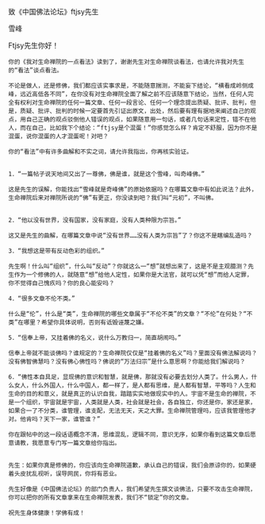致《中国佛法论坛》ftjsy先生

雪峰


Ftjsy先生你好！

    你的《我对生命禅院的一点看法》读到了，谢谢先生对生命禅院谈看法，也请允许我对先生的“看法”谈点看法。

    不论是做人，还是修佛，我们都应该实事求是，不能随意揣测，不能妄下结论，“横看成岭侧成峰，远近高低各不同”，在你没有对生命禅院全面了解之前不应该随意下结论，当然，任何人完全有权利对生命禅院的任何一篇文章、任何一段言论、任何一个理念提出质疑、批评、批判，但是，质疑、批评、批判的时候一定要首先引证出原文，出处，然后要有理有据地来阐述自己的观点，用自己正确的观点驳倒他人错误的观点，如果随意用一句话，或者几句话来定性，错不在他人，而在自己，比如我下个结论：“ftjsy是个混蛋！”你感觉怎么样？肯定不舒服，因为你不是混蛋，说你混蛋的人才混蛋呢！对吧？

    你的“看法”中有许多曲解和不实之词，请允许我指出，你再核实验证。


    1．“一篇帖子说天地间又出了一尊佛，佛是谁，就是这个雪峰，叫奇峰佛。”

    这是先生的误解，你能找出“雪峰就是奇峰佛”的原始依据吗？在哪篇文章中有如此说法？此外，生命禅院后来对禅院所说的“佛”有更正，你没读到吧？我们叫“元初”，不叫佛。


    2．“他以没有世界，没有国家，没有家庭，没有人类种限为宗旨。”

    这又是先生的曲解，在哪篇文章中说“没有世界……没有人类为宗旨”了？你这不是瞎编乱造吗？

    3．“我想这是带有反动色彩的组织。”

    先生啊！什么叫“组织”，什么叫“反动”？你就这么一“想”就想出来了，这是不是主观臆测？先生作为一个修佛的人，就随意“想”给他人定性，如果你是大法官，就可以凭“想”而给人定罪，你不觉得自己愧疚吗？你的良心能安吗？

    4．“很多文章不伦不类。”

    什么是“伦”，什么是“类”，生命禅院的哪些文章属于“不伦不类”的文章？“不伦”在何处？“不类”在哪里？希望你具体说明，否则有诋毁诬蔑之嫌。

    5．“信奉上帝，又挂着佛的名义，说什么万教归一，简直胡闹吗。”

    信奉上帝就不能谈佛吗？谁规定的？生命禅院仅仅是“挂着佛的名义”吗？里面没有佛法解说吗？没有佛智佛慧吗？没有佛心佛性吗？佛说的“万法归宗”是什么意思啊？你能给我们解说吗？

    6．“佛性本自具足，显现佛的意识和智慧，就是佛，那就没有必要去划分人类了。什么男人，什么女人，什么外国人，什么中国人，都一样了，是人都有思维，是人都有智慧，平等吗？人生和生命的目的和意义，就是真正的认识自我，踏踏实实地做现实中的人。宇宙不是生命的禅院，不是一个组织，宇宙就是宇宙，人类就是人类，社会就是社会，各自独立，你还是你，家还是家，如果合一了不分类，谁管理，谁支配，无法无天，天之大罪。生命禅院管理吗，应该我管理他才对。他肯吗？天下一家，谁管谁？”

    你在跟帖中的这一段话语概念不清，思维混乱，逻辑不同，意识无序，如果你看到这篇文章后愿意请教，我愿意专门写一篇文章给你指出。


    先生：如果你真是修佛的，你应该向生命禅院道歉，承认自己的错误，我们会原谅你的，如果硬着头皮扰乱视听，误导网民，你将有恶业。

    先生好像是《中国佛法论坛》的部门负责人，我们希望先生撰文谈佛法，只要不攻击生命禅院，你可以把你的所有文章拿来在生命禅院发表，我们不“锁定”你的文章。

    祝先生身体健康！学佛有成！



